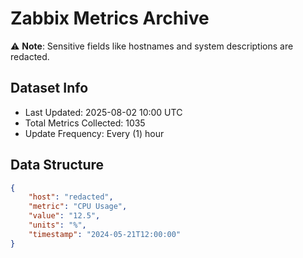 # Zabbix Metrics Archive

⚠️ **Note**: Sensitive fields like hostnames and system descriptions are redacted.

## Dataset Info
- Last Updated: 2025-08-02 10:00 UTC
- Total Metrics Collected: 1035
- Update Frequency: Every (1) hour

## Data Structure
```json
{
    "host": "redacted",
    "metric": "CPU Usage",
    "value": "12.5",
    "units": "%",
    "timestamp": "2024-05-21T12:00:00"
}
```
